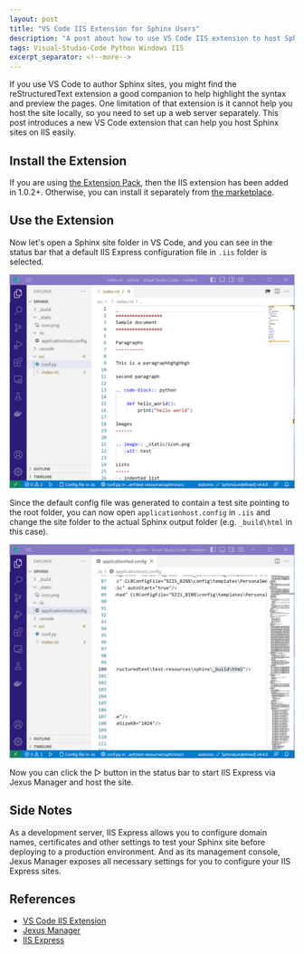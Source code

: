 ```yaml
---
layout: post
title: "VS Code IIS Extension for Sphinx Users"
description: "A post about how to use VS Code IIS extension to host Sphinx sites."
tags: Visual-Studio-Code Python Windows IIS
excerpt_separator: <!--more-->
---
```


If you use VS Code to author Sphinx sites, you might find the reStructuredText extension a good companion to help highlight the syntax and preview the pages. One limitation of that extension is it cannot help you host the site locally, so you need to set up a web server separately. This post introduces a new VS Code extension that can help you host Sphinx sites on IIS easily.
<!--more-->

## Install the Extension

If you are using [the Extension Pack](https://marketplace.visualstudio.com/items?itemName=lextudio.restructuredtext-pack), then the IIS extension has been added in 1.0.2+. Otherwise, you can install it separately from [the marketplace](https://marketplace.visualstudio.com/items?itemName=lextudio.iis).

## Use the Extension

Now let's open a Sphinx site folder in VS Code, and you can see in the status bar that a default IIS Express configuration file in `.iis` folder is selected.

![IIS Extension installed](/images/vscode-iis-step1.png)

Since the default config file was generated to contain a test site pointing to the root folder, you can now open `applicationhost.config` in `.iis` and change the site folder to the actual Sphinx output folder (e.g. `_build\html` in this case).

![Change folder path](/images/vscode-iis-step2.png)

Now you can click the ▷ button in the status bar to start IIS Express via Jexus Manager and host the site.

## Side Notes
As a development server, IIS Express allows you to configure domain names, certificates and other settings to test your Sphinx site before deploying to a production environment. And as its management console, Jexus Manager exposes all necessary settings for you to configure your IIS Express sites.

## References

* [VS Code IIS Extension](https://docs.jexusmanager.com/getting-started/vscode.html)
* [Jexus Manager](https://docs.jexusmanager.com)
* [IIS Express](https://learn.microsoft.com/iis/extensions/introduction-to-iis-express/iis-express-overview)

